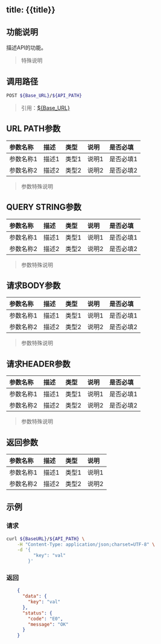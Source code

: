 title: {{title}}
---

## 功能说明

描述API的功能。

> 特殊说明

## 调用路径

```bash
POST ${Base_URL}/${API_PATH}
```

> 引用：[${Base_URL}](../index.html#BaseURL)

## URL PATH参数

|参数名称|描述|类型|说明|是否必填 |
|:---|:---|:---|:---|:---|
|参数名称1|描述1|类型1|说明1|是否必填1|
|参数名称2|描述2|类型2|说明2|是否必填2|

> 参数特殊说明

## QUERY STRING参数

|参数名称|描述|类型|说明|是否必填 |
|:---|:---|:---|:---|:---|
|参数名称1|描述1|类型1|说明1|是否必填1|
|参数名称2|描述2|类型2|说明2|是否必填2|

> 参数特殊说明

## 请求BODY参数

|参数名称|描述|类型|说明|是否必填 |
|:---|:---|:---|:---|:---|
|参数名称1|描述1|类型1|说明1|是否必填1|
|参数名称2|描述2|类型2|说明2|是否必填2|

> 参数特殊说明

## 请求HEADER参数

|参数名称|描述|类型|说明|是否必填 |
|:---|:---|:---|:---|:---|
|参数名称1|描述1|类型1|说明1|是否必填1|
|参数名称2|描述2|类型2|说明2|是否必填2|

> 参数特殊说明

## 返回参数


|参数名称|描述|类型|说明|
|:---|:---|:---|:---|
|参数名称1|描述1|类型1|说明1|
|参数名称2|描述2|类型2|说明2|



## 示例

### 请求

```bash
curl ${BaseURL}/${API_PATH} \
    -H "Content-Type: application/json;charset=UTF-8" \
    -d '{
          "key": "val"
        }'
```


### 返回


```json
    {
      "data": {
        "key": "val"
      }, 
      "status": {
        "code": "E0", 
        "message": "OK"
      }
    }
```


